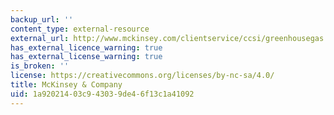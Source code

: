 ```yaml
---
backup_url: ''
content_type: external-resource
external_url: http://www.mckinsey.com/clientservice/ccsi/greenhousegas.asp
has_external_licence_warning: true
has_external_license_warning: true
is_broken: ''
license: https://creativecommons.org/licenses/by-nc-sa/4.0/
title: McKinsey & Company
uid: 1a920214-03c9-4303-9de4-6f13c1a41092
---
```

